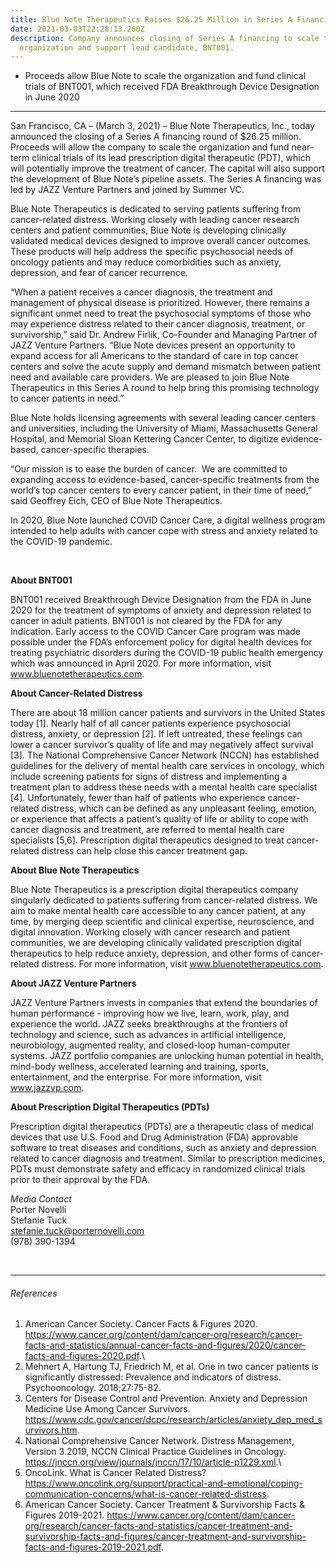 ```yaml
---
title: Blue Note Therapeutics Raises $26.25 Million in Series A Financing
date: 2021-03-03T22:28:13.260Z
description: Company announces closing of Series A financing to scale the
  organization and support lead candidate, BNT001.
---
```

* Proceeds allow Blue Note to scale the organization and fund clinical trials of BNT001, which received FDA Breakthrough Device Designation in June 2020

- - -

San Francisco, CA – (March 3, 2021) – Blue Note Therapeutics, Inc., today announced the closing of a Series A financing round of $26.25 million. Proceeds will allow the company to scale the organization and fund near-term clinical trials of its lead prescription digital therapeutic (PDT), which will potentially improve the treatment of cancer. The capital will also support the development of Blue Note’s pipeline assets. The Series A financing was led by JAZZ Venture Partners and joined by Summer VC.

Blue Note Therapeutics is dedicated to serving patients suffering from cancer-related distress. Working closely with leading cancer research centers and patient communities, Blue Note is developing clinically validated medical devices designed to improve overall cancer outcomes. These products will help address the specific psychosocial needs of oncology patients and may reduce comorbidities such as anxiety, depression, and fear of cancer recurrence.

“When a patient receives a cancer diagnosis, the treatment and management of physical disease is prioritized. However, there remains a significant unmet need to treat the psychosocial symptoms of those who may experience distress related to their cancer diagnosis, treatment, or survivorship,” said Dr. Andrew Firlik, Co-Founder and Managing Partner of JAZZ Venture Partners. “Blue Note devices present an opportunity to expand access for all Americans to the standard of care in top cancer centers and solve the acute supply and demand mismatch between patient need and available care providers. We are pleased to join Blue Note Therapeutics in this Series A round to help bring this promising technology to cancer patients in need.”

Blue Note holds licensing agreements with several leading cancer centers and universities, including the University of Miami, Massachusetts General Hospital, and Memorial Sloan Kettering Cancer Center, to digitize evidence-based, cancer-specific therapies.

“Our mission is to ease the burden of cancer.  We are committed to expanding access to evidence-based, cancer-specific treatments from the world’s top cancer centers to every cancer patient, in their time of need,” said Geoffrey Eich, CEO of Blue Note Therapeutics.

In 2020, Blue Note launched COVID Cancer Care, a digital wellness program intended to help adults with cancer cope with stress and anxiety related to the COVID-19 pandemic. 

&nbsp;

**About BNT001**

BNT001 received Breakthrough Device Designation from the FDA in June 2020 for the treatment of symptoms of anxiety and depression related to cancer in adult patients. BNT001 is not cleared by the FDA for any indication. Early access to the COVID Cancer Care program was made possible under the FDA’s enforcement policy for digital health devices for treating psychiatric disorders during the COVID-19 public health emergency which was announced in April 2020.  For more information, visit www.bluenotetherapeutics.com. 


**About Cancer-Related Distress**

There are about 18 million cancer patients and survivors in the United States today \[1]. Nearly half of all cancer patients experience psychosocial distress, anxiety, or depression \[2]. If left untreated, these feelings can lower a cancer survivor’s quality of life and may negatively affect survival \[3]. The National Comprehensive Cancer Network (NCCN) has established guidelines for the delivery of mental health care services in oncology, which include screening patients for signs of distress and implementing a treatment plan to address these needs with a mental health care specialist \[4]. Unfortunately, fewer than half of patients who experience cancer-related distress, which can be defined as any unpleasant feeling, emotion, or experience that affects a patient’s quality of life or ability to cope with cancer diagnosis and treatment, are referred to mental health care specialists \[5,6]. Prescription digital therapeutics designed to treat cancer-related distress can help close this cancer treatment gap.


**About Blue Note Therapeutics**

Blue Note Therapeutics is a prescription digital therapeutics company singularly dedicated to patients suffering from cancer-related distress. We aim to make mental health care accessible to any cancer patient, at any time, by merging deep scientific and clinical expertise, neuroscience, and digital innovation. Working closely with cancer research and patient communities, we are developing clinically validated prescription digital therapeutics to help reduce anxiety, depression, and other forms of cancer-related distress. For more information, visit www.bluenotetherapeutics.com. 


**About JAZZ Venture Partners**

JAZZ Venture Partners invests in companies that extend the boundaries of human performance - improving how we live, learn, work, play, and experience the world. JAZZ seeks breakthroughs at the frontiers of technology and science, such as advances in artificial intelligence, neurobiology, augmented reality, and closed-loop human-computer systems. JAZZ portfolio companies are unlocking human potential in health, mind-body wellness, accelerated learning and training, sports, entertainment, and the enterprise. For more information, visit www.jazzvp.com. 


**About Prescription Digital Therapeutics (PDTs)**

Prescription digital therapeutics (PDTs) are a therapeutic class of medical devices that use U.S. Food and Drug Administration (FDA) approvable software to treat diseases and conditions, such as anxiety and depression related to cancer diagnosis and treatment. Similar to prescription medicines, PDTs must demonstrate safety and efficacy in randomized clinical trials prior to their approval by the FDA.

*Media Contact* <br />
Porter Novelli <br />
Stefanie Tuck <br />
stefanie.tuck@porternovelli.com <br />
(978) 390-1394

&nbsp;

- - -

###### References

1. American Cancer Society. Cancer Facts & Figures 2020. <https://www.cancer.org/content/dam/cancer-org/research/cancer-facts-and-statistics/annual-cancer-facts-and-figures/2020/cancer-facts-and-figures-2020.pdf>.\
2. Mehnert A, Hartung TJ, Friedrich M, et al. One in two cancer patients is significantly distressed: Prevalence and indicators of distress. Psychooncology. 2018;27:75-82.
3. Centers for Disease Control and Prevention. Anxiety and Depression Medicine Use Among Cancer Survivors. <https://www.cdc.gov/cancer/dcpc/research/articles/anxiety_dep_med_survivors.htm>. 
4. National Comprehensive Cancer Network. Distress Management, Version 3.2019, NCCN Clinical Practice Guidelines in Oncology. <https://jnccn.org/view/journals/jnccn/17/10/article-p1229.xml>.\
5. OncoLink. What is Cancer Related Distress? <https://www.oncolink.org/support/practical-and-emotional/coping-communication-concerns/what-is-cancer-related-distress>.
6. American Cancer Society. Cancer Treatment & Survivorship Facts & Figures 2019-2021. <https://www.cancer.org/content/dam/cancer-org/research/cancer-facts-and-statistics/cancer-treatment-and-survivorship-facts-and-figures/cancer-treatment-and-survivorship-facts-and-figures-2019-2021.pdf>.